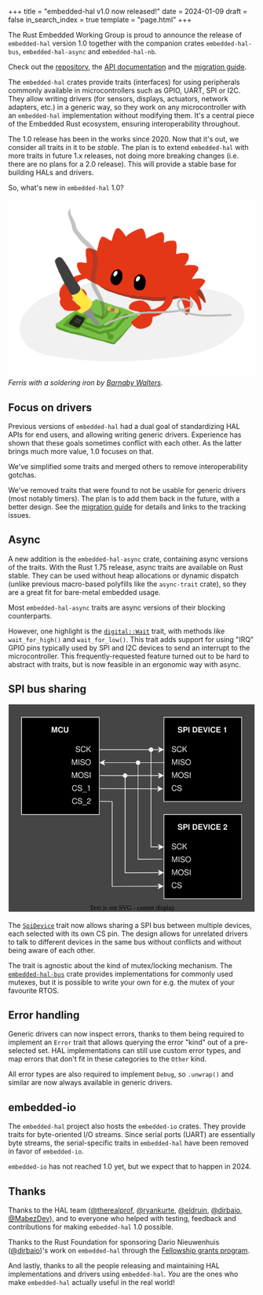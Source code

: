 +++
title = "embedded-hal v1.0 now released!"
date = 2024-01-09
draft = false
in_search_index = true
template = "page.html"
+++

The Rust Embedded Working Group is proud to announce the release of `embedded-hal` version 1.0 together with the
companion crates `embedded-hal-bus`, `embedded-hal-async` and `embedded-hal-nb`.

Check out the [repository](https://github.com/rust-embedded/embedded-hal), the [API documentation](https://github.com/rust-embedded/embedded-hal#crates) and the [migration guide](https://github.com/rust-embedded/embedded-hal/blob/master/docs/migrating-from-0.2-to-1.0.md).

The `embedded-hal` crates provide traits (interfaces) for using peripherals commonly available in microcontrollers
such as GPIO, UART, SPI or I2C. They allow writing drivers (for sensors, displays, actuators, network adapters, etc.) in
a generic way, so they work on any microcontroller with an `embedded-hal` implementation without
modifying them. It's a central piece of the Embedded Rust ecosystem, ensuring interoperability throughout.

The 1.0 release has been in the works since 2020. Now that it's out, we consider all
traits in it to be *stable*. The plan is to extend `embedded-hal` with more traits in future 1.x releases,
not doing more breaking changes (i.e. there are no plans for a 2.0 release). This will provide a stable
base for building HALs and drivers.

So, what's new in `embedded-hal` 1.0?

<!-- more -->

![Ferris soldering embedded stuff](../embedded-ferris-soldering.png)
*Ferris with a soldering iron by [Barnaby Walters](https://waterpigs.co.uk/notes/5UrMgn/).*

## Focus on drivers

Previous versions of `embedded-hal` had a dual goal of standardizing HAL APIs for end users, and allowing writing generic drivers. 
Experience has shown that these goals sometimes conflict with each other. As the latter brings much more value, 1.0 focuses on that.

We've simplified some traits and merged others to remove interoperability gotchas.

We've removed traits that were found to not be usable for generic drivers (most notably timers). The plan is to add
them back in the future, with a better design. See the [migration guide](https://github.com/rust-embedded/embedded-hal/blob/master/docs/migrating-from-0.2-to-1.0.md) for details and links to the tracking issues.

## Async

A new addition is the `embedded-hal-async` crate, containing async versions of the traits. With the Rust 1.75 release,
async traits are available on Rust stable. They can be used without heap allocations or dynamic
dispatch (unlike previous macro-based polyfills like the `async-trait` crate), so they are a great fit for bare-metal embedded usage.

Most `embedded-hal-async` traits are async versions of their blocking counterparts.

However, one highlight is the [`digital::Wait`](https://docs.rs/embedded-hal-async/1.0.0/embedded_hal_async/digital/trait.Wait.html) trait, with methods like `wait_for_high()` and `wait_for_low()`. This trait adds support for using "IRQ" GPIO pins typically used by SPI and I2C devices to send an interrupt to the microcontroller. This frequently-requested feature turned out to be hard to abstract with traits, but is now feasible in an ergonomic way with async.

## SPI bus sharing

![SPI bus/device diagram](../spi-shared-bus.svg)

The [`SpiDevice`](https://docs.rs/embedded-hal/1.0.0/embedded_hal/spi/index.html) trait now allows sharing a SPI bus between multiple devices, each selected with its own CS pin. The design allows for unrelated drivers to talk to different devices in the same bus without conflicts and without being aware of each other. 

The trait is agnostic about the kind of mutex/locking mechanism. The [`embedded-hal-bus`](https://docs.rs/embedded-hal-bus/0.1.0/embedded_hal_bus/spi/index.html) crate provides implementations for commonly used mutexes, but it is possible to write your own for e.g. the mutex of your favourite RTOS.

## Error handling

Generic drivers can now inspect errors, thanks to them being required to implement an `Error` trait
that allows querying the error "kind" out of a pre-selected set. HAL implementations can still use custom error types,
and map errors that don't fit in these categories to the `Other` kind.

All error types are also required to implement `Debug`, so `.unwrap()` and similar are now always available in generic drivers.

## embedded-io

The `embedded-hal` project also hosts the `embedded-io` crates. They provide traits for byte-oriented I/O streams. Since serial
ports (UART) are essentially byte streams, the serial-specific traits in `embedded-hal` have been removed in favor of `embedded-io`.

`embedded-io` has not reached 1.0 yet, but we expect that to happen in 2024.

## Thanks

Thanks to the HAL team ([@therealprof](https://github.com/therealprof), [@ryankurte](https://github.com/ryankurte), [@eldruin](https://github.com/eldruin), [@dirbaio](https://github.com/Dirbaio), [@MabezDev](https://github.com/MabezDev)), and to everyone who helped with testing, feedback and contributions for making `embedded-hal` 1.0 possible.

Thanks to the Rust Foundation for sponsoring Dario Nieuwenhuis ([@dirbaio](https://github.com/Dirbaio))'s work on `embedded-hal` through the [Fellowship grants program](https://foundation.rust-lang.org/news/announcing-the-rust-foundation-s-2023-fellows/).

And lastly, thanks to all the people releasing and maintaining HAL implementations and drivers using `embedded-hal`. *You* are the ones who make `embedded-hal` actually useful in the real world!
